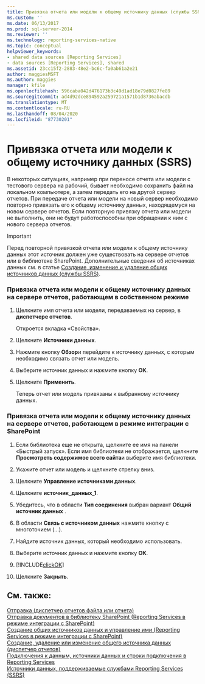 ```yaml
---
title: Привязка отчета или модели к общему источнику данных (службы SSRS) | Документы Майкрософт
ms.custom: ''
ms.date: 06/13/2017
ms.prod: sql-server-2014
ms.reviewer: ''
ms.technology: reporting-services-native
ms.topic: conceptual
helpviewer_keywords:
- shared data sources [Reporting Services]
- data sources [Reporting Services], shared
ms.assetid: 23cc15f2-2883-48e2-bc6c-fa0ab61a2e21
author: maggiesMSFT
ms.author: maggies
manager: kfile
ms.openlocfilehash: 596caba042d476173b3c49d1ad18e79d0827fe89
ms.sourcegitcommit: ad4d92dce894592a259721a1571b1d8736abacdb
ms.translationtype: MT
ms.contentlocale: ru-RU
ms.lasthandoff: 08/04/2020
ms.locfileid: "87730201"
---
```

# <a name="bind-a-report-or-model-to-a-shared-data-source-ssrs"></a>Привязка отчета или модели к общему источнику данных (SSRS)
  В некоторых ситуациях, например при переносе отчета или модели с тестового сервера на рабочий, бывает необходимо сохранить файл на локальном компьютере, а затем передать его на другой сервер отчетов. При передаче отчета или модели на новый сервер необходимо повторно привязать его к общему источнику данных, находящемуся на новом сервере отчетов. Если повторную привязку отчета или модели не выполнить, они не будут работоспособны при обращении к ним с нового сервера отчетов.  
  
> [!IMPORTANT]  
>  Перед повторной привязкой отчета или модели к общему источнику данных этот источник должен уже существовать на сервере отчетов или в библиотеке SharePoint. Дополнительные сведения об источниках данных см. в статье [Создание, изменение и удаление общих источников данных (службы SSRS)](create-modify-and-delete-shared-data-sources-ssrs.md).  
  
### <a name="to-bind-a-report-or-model-to-a-shared-data-source-on-a-report-server-running-in-native-mode"></a>Привязка отчета или модели к общему источнику данных на сервере отчетов, работающем в собственном режиме  
  
1.  Щелкните имя отчета или модели, передаваемых на сервер, в **диспетчере отчетов**.  
  
     Откроется вкладка «Свойства».  
  
2.  Щелкните **Источники данных**.  
  
3.  Нажмите кнопку **Обзор**и перейдите к источнику данных, с которым необходимо связать отчет или модель.  
  
4.  Выберите источник данных и нажмите кнопку **ОК**.  
  
5.  Щелкните **Применить**.  
  
     Теперь отчет или модель привязаны к выбранному источнику данных.  
  
### <a name="to-bind-a-report-or-model-to-a-shared-data-source-on-a-report-server-running-in-sharepoint-integrated-mode"></a>Привязка отчета или модели к общему источнику данных на сервере отчетов, работающем в режиме интеграции с SharePoint  
  
1.  Если библиотека еще не открыта, щелкните ее имя на панели «Быстрый запуск». Если имя библиотеки не отображается, щелкните **Просмотреть содержимое всего сайта**и выберите имя библиотеки.  
  
2.  Укажите отчет или модель и щелкните стрелку вниз.  
  
3.  Щелкните **Управление источниками данных**.  
  
4.  Щелкните **источник_данных_1**.  
  
5.  Убедитесь, что в области **Тип соединения** выбран вариант **Общий источник данных** .  
  
6.  В области **Связь с источником данных** нажмите кнопку с многоточием (...).  
  
7.  Найдите источник данных, который необходимо использовать.  
  
8.  Выберите источник данных и нажмите кнопку **ОК**.  
  
9. [!INCLUDE[clickOK](../../includes/clickok-md.md)]  
  
10. Щелкните **Закрыть**.  
  
## <a name="see-also"></a>См. также:  
 [Отправка &#40;диспетчер отчетов файла или отчета&#41;](../reports/upload-a-file-or-report-report-manager.md)   
 [Отправка документов в библиотеку SharePoint &#40;Reporting Services в режиме интеграции с SharePoint&#41;](../upload-documents-to-a-sharepoint-library-reporting-services-in-sharepoint-mode.md)   
 [Создание общих источников данных и управление ими &#40;Reporting Services в режиме интеграции с SharePoint&#41;](../create-manage-shared-data-sources-reporting-services-sharepoint-integrated-mode.md)   
 [Создание, удаление или изменение общего источника данных &#40;диспетчер отчетов&#41;](../create-delete-or-modify-a-shared-data-source-report-manager.md)   
 [Подключения к данным, источники данных и строки подключения в Reporting Services](../data-connections-data-sources-and-connection-strings-in-reporting-services.md)   
 [Источники данных, поддерживаемые службами Reporting Services (SSRS)](../create-deploy-and-manage-mobile-and-paginated-reports.md)  
  
  

